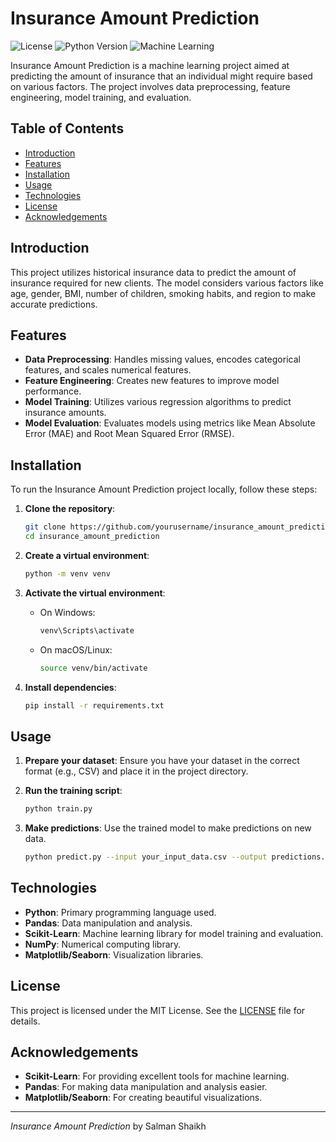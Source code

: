 # Insurance Amount Prediction

![License](https://img.shields.io/badge/license-MIT-blue.svg)
![Python Version](https://img.shields.io/badge/python-3.8%2B-blue)
![Machine Learning](https://img.shields.io/badge/machine%20learning-yes-green)

Insurance Amount Prediction is a machine learning project aimed at predicting the amount of insurance that an individual might require based on various factors. The project involves data preprocessing, feature engineering, model training, and evaluation.

## Table of Contents
- [Introduction](#introduction)
- [Features](#features)
- [Installation](#installation)
- [Usage](#usage)
- [Technologies](#technologies)
- [License](#license)
- [Acknowledgements](#acknowledgements)

## Introduction
This project utilizes historical insurance data to predict the amount of insurance required for new clients. The model considers various factors like age, gender, BMI, number of children, smoking habits, and region to make accurate predictions.

## Features
- **Data Preprocessing**: Handles missing values, encodes categorical features, and scales numerical features.
- **Feature Engineering**: Creates new features to improve model performance.
- **Model Training**: Utilizes various regression algorithms to predict insurance amounts.
- **Model Evaluation**: Evaluates models using metrics like Mean Absolute Error (MAE) and Root Mean Squared Error (RMSE).

## Installation
To run the Insurance Amount Prediction project locally, follow these steps:

1. **Clone the repository**:
    ```sh
    git clone https://github.com/yourusername/insurance_amount_prediction.git
    cd insurance_amount_prediction
    ```

2. **Create a virtual environment**:
    ```sh
    python -m venv venv
    ```

3. **Activate the virtual environment**:
    - On Windows:
        ```sh
        venv\Scripts\activate
        ```
    - On macOS/Linux:
        ```sh
        source venv/bin/activate
        ```

4. **Install dependencies**:
    ```sh
    pip install -r requirements.txt
    ```

## Usage
1. **Prepare your dataset**:
    Ensure you have your dataset in the correct format (e.g., CSV) and place it in the project directory.

2. **Run the training script**:
    ```sh
    python train.py
    ```

3. **Make predictions**:
    Use the trained model to make predictions on new data.
    ```sh
    python predict.py --input your_input_data.csv --output predictions.csv
    ```

## Technologies
- **Python**: Primary programming language used.
- **Pandas**: Data manipulation and analysis.
- **Scikit-Learn**: Machine learning library for model training and evaluation.
- **NumPy**: Numerical computing library.
- **Matplotlib/Seaborn**: Visualization libraries.

## License
This project is licensed under the MIT License. See the [LICENSE](LICENSE) file for details.

## Acknowledgements
- **Scikit-Learn**: For providing excellent tools for machine learning.
- **Pandas**: For making data manipulation and analysis easier.
- **Matplotlib/Seaborn**: For creating beautiful visualizations.

---

*Insurance Amount Prediction* by Salman Shaikh
